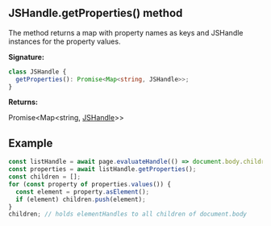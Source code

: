 ## JSHandle.getProperties() method

The method returns a map with property names as keys and JSHandle instances for the property values.

**Signature:**

```typescript
class JSHandle {
  getProperties(): Promise<Map<string, JSHandle>>;
}
```

**Returns:**

Promise&lt;Map&lt;string, [JSHandle](./puppeteer.jshandle.md)&gt;&gt;

## Example

```js
const listHandle = await page.evaluateHandle(() => document.body.children);
const properties = await listHandle.getProperties();
const children = [];
for (const property of properties.values()) {
  const element = property.asElement();
  if (element) children.push(element);
}
children; // holds elementHandles to all children of document.body
```
